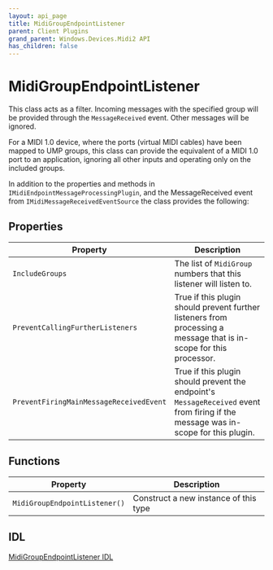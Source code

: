 ```yaml
---
layout: api_page
title: MidiGroupEndpointListener
parent: Client Plugins
grand_parent: Windows.Devices.Midi2 API
has_children: false
---
```


# MidiGroupEndpointListener

This class acts as a filter. Incoming messages with the specified group will be provided through the `MessageReceived` event. Other messages will be ignored.

For a MIDI 1.0 device, where the ports (virtual MIDI cables) have been mapped to UMP groups, this class can provide the equivalent of a MIDI 1.0 port to an application, ignoring all other inputs and operating only on the included groups.

In addition to the properties and methods in `IMidiEndpointMessageProcessingPlugin`, and the MessageReceived event from `IMidiMessageReceivedEventSource` the class provides the following:

## Properties

| Property | Description |
| ---- | ---- |
| `IncludeGroups` | The list of `MidiGroup` numbers that this listener will listen to. |
| `PreventCallingFurtherListeners` | True if this plugin should prevent further listeners from processing a message that is in-scope for this processor. |
| `PreventFiringMainMessageReceivedEvent` | True if this plugin should prevent the endpoint's `MessageReceived` event from firing if the message was in-scope for this plugin. |

## Functions

| Property | Description |
| ---- | ---- |
| `MidiGroupEndpointListener()` | Construct a new instance of this type |

## IDL

[MidiGroupEndpointListener IDL](https://github.com/microsoft/MIDI/blob/main/src/api/Client/Midi2Client/MidiGroupEndpointListener.idl)
